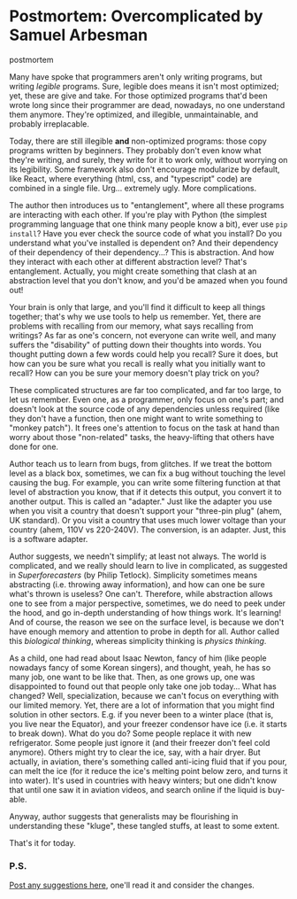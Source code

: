 # Postmortem: Overcomplicated by Samuel Arbesman
postmortem

Many have spoke that programmers aren't only writing programs, but writing _legible_ programs. Sure, legible does means it isn't most optimized; yet, these are give and take. For those optimized programs that'd been wrote long since their programmer are dead, nowadays, no one understand them anymore. They're optimized, and illegible, unmaintainable, and probably irreplacable. 

Today, there are still illegible **and** non-optimized programs: those copy programs written by beginners. They probably don't even know what they're writing, and surely, they write for it to work only, without worrying on its legibility. Some framework also don't encourage modularize by default, like React, where everything (html, css, and "typescript" code) are combined in a single file. Urg... extremely ugly. More complications. 

The author then introduces us to "entanglement", where all these programs are interacting with each other. If you're play with Python (the simplest programming language that one think many people know a bit), ever use `pip install`? Have you ever check the source code of what you install? Do you understand what you've installed is dependent on? And their dependency of their dependency of their dependency...? This is abstraction. And how they interact with each other at different abstraction level? That's entanglement. Actually, you might create something that clash at an abstraction level that you don't know, and you'd be amazed when you found out! 

Your brain is only that large, and you'll find it difficult to keep all things together; that's why we use tools to help us remember. Yet, there are problems with recalling from our memory, what says recalling from writings? As far as one's concern, not everyone can write well, and many suffers the "disability" of putting down their thoughts into words. You thought putting down a few words could help you recall? Sure it does, but how can you be sure what you recall is really what you initially want to recall? How can you be sure your memory doesn't play trick on you? 

These complicated structures are far too complicated, and far too large, to let us remember. Even one, as a programmer, only focus on one's part; and doesn't look at the source code of any dependencies unless required (like they don't have a function, then one might want to write something to "monkey patch"). It frees one's attention to focus on the task at hand than worry about those "non-related" tasks, the heavy-lifting that others have done for one. 

Author teach us to learn from bugs, from glitches. If we treat the bottom level as a black box, sometimes, we can fix a bug without touching the level causing the bug. For example, you can write some filtering function at that level of abstraction you know, that if it detects this output, you convert it to another output. This is called an "adapter." Just like the adapter you use when you visit a country that doesn't support your "three-pin plug" (ahem, UK standard). Or you visit a country that uses much lower voltage than your country (ahem, 110V vs 220-240V). The conversion, is an adapter. Just, this is a software adapter. 

Author suggests, we needn't simplify; at least not always. The world is complicated, and we really should learn to live in complicated, as suggested in _Superforecasters_ (by Philip Tetlock). Simplicity sometimes means abstracting (i.e. throwing away information), and how can one be sure what's thrown is useless? One can't. Therefore, while abstraction allows one to see from a major perspective, sometimes, we do need to peek under the hood, and go in-depth understanding of how things work. It's learning! And of course, the reason we see on the surface level, is because we don't have enough memory and attention to probe in depth for all. Author called this _biological thinking_, whereas simplicity thinking is _physics thinking_. 

As a child, one had read about Isaac Newton, fancy of him (like people nowadays fancy of some Korean singers), and thought, yeah, he has so many job, one want to be like that. Then, as one grows up, one was disappointed to found out that people only take one job today... What has changed? Well, specialization, because we can't focus on everything with our limited memory. Yet, there are a lot of information that you might find solution in other sectors. E.g. if you never been to a winter place (that is, you live near the Equator), and your freezer condensor have ice (i.e. it starts to break down). What do you do? Some people replace it with new refrigerator. Some people just ignore it (and their freezer don't feel cold anymore). Others might try to clear the ice, say, with a hair dryer. But actually, in aviation, there's something called anti-icing fluid that if you pour, can melt the ice (for it reduce the ice's melting point below zero, and turns it into water). It's used in countries with heavy winters; but one didn't know that until one saw it in aviation videos, and search online if the liquid is buy-able. 

Anyway, author suggests that generalists may be flourishing in understanding these "kluge", these tangled stuffs, at least to some extent. 

That's it for today. 

### P.S.
[Post any suggestions here](https://github.com/Wabinab/Wabinab.github.io/discussions/2), one'll read it and consider the changes. 